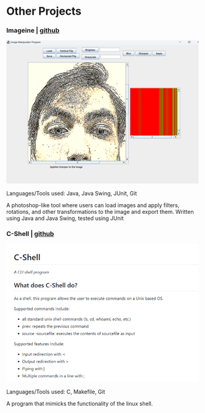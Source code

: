 # Other Projects

### Imageine | [github](https://github.com/ramjsandal/Imageine/)

![alt text](imageine.png)

Languages/Tools used: Java, Java Swing, JUnit, Git

A photoshop-like tool where users can load images and apply filters, rotations, and other transformations to the image and export them.
Written using Java and Java Swing, tested using JUnit

### C-Shell | [github](https://github.com/ramjsandal/C-Shell/)

![alt text](cshell.png)

Languages/Tools used: C, Makefile, Git

A program that mimicks the functionality of the linux shell.

